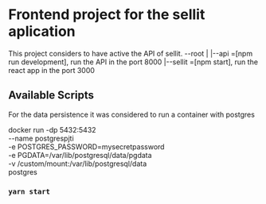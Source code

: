 # Frontend project for the sellit aplication

This project considers to have active the API of sellit.
--root
|
|--api =[npm run development], run the API in the port 8000
|--sellit =[npm start], run the react app in the port 3000

## Available Scripts

For the data persistence it was considered to run a container with postgres

docker run -dp 5432:5432 \
 --name postgrespjti \
 -e POSTGRES_PASSWORD=mysecretpassword \
 -e PGDATA=/var/lib/postgresql/data/pgdata \
 -v /custom/mount:/var/lib/postgresql/data \
 postgres

### `yarn start`
